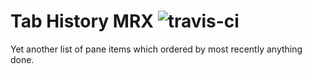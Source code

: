 # Tab History MRX ![travis-ci](https://travis-ci.org/kataho/tab-history-mrx.svg?branch=master)
Yet another list of pane items which ordered by most recently anything done.
